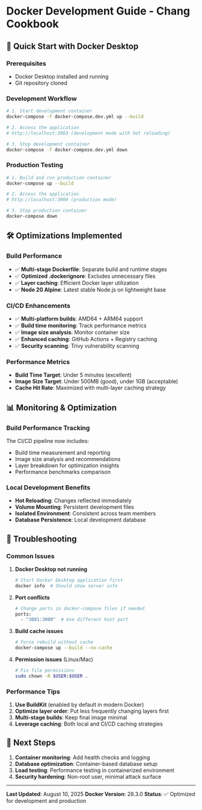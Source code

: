 # Docker Development Guide - Chang Cookbook

## 🚀 Quick Start with Docker Desktop

### Prerequisites
- Docker Desktop installed and running
- Git repository cloned

### Development Workflow

```bash
# 1. Start development container
docker-compose -f docker-compose.dev.yml up --build

# 2. Access the application
# http://localhost:3003 (development mode with hot reloading)

# 3. Stop development container
docker-compose -f docker-compose.dev.yml down
```

### Production Testing

```bash
# 1. Build and run production container
docker-compose up --build

# 2. Access the application
# http://localhost:3000 (production mode)

# 3. Stop production container
docker-compose down
```

## 🛠️ Optimizations Implemented

### Build Performance
- ✅ **Multi-stage Dockerfile**: Separate build and runtime stages
- ✅ **Optimized .dockerignore**: Excludes unnecessary files
- ✅ **Layer caching**: Efficient Docker layer utilization
- ✅ **Node 20 Alpine**: Latest stable Node.js on lightweight base

### CI/CD Enhancements
- ✅ **Multi-platform builds**: AMD64 + ARM64 support
- ✅ **Build time monitoring**: Track performance metrics
- ✅ **Image size analysis**: Monitor container size
- ✅ **Enhanced caching**: GitHub Actions + Registry caching
- ✅ **Security scanning**: Trivy vulnerability scanning

### Performance Metrics
- **Build Time Target**: Under 5 minutes (excellent)
- **Image Size Target**: Under 500MB (good), under 1GB (acceptable)
- **Cache Hit Rate**: Maximized with multi-layer caching strategy

## 📊 Monitoring & Optimization

### Build Performance Tracking
The CI/CD pipeline now includes:
- Build time measurement and reporting
- Image size analysis and recommendations
- Layer breakdown for optimization insights
- Performance benchmarks comparison

### Local Development Benefits
- **Hot Reloading**: Changes reflected immediately
- **Volume Mounting**: Persistent development files
- **Isolated Environment**: Consistent across team members
- **Database Persistence**: Local development database

## 🔧 Troubleshooting

### Common Issues

1. **Docker Desktop not running**
   ```bash
   # Start Docker Desktop application first
   docker info  # Should show server info
   ```

2. **Port conflicts**
   ```bash
   # Change ports in docker-compose files if needed
   ports:
     - "3001:3000"  # Use different host port
   ```

3. **Build cache issues**
   ```bash
   # Force rebuild without cache
   docker-compose up --build --no-cache
   ```

4. **Permission issues** (Linux/Mac)
   ```bash
   # Fix file permissions
   sudo chown -R $USER:$USER .
   ```

### Performance Tips

1. **Use BuildKit** (enabled by default in modern Docker)
2. **Optimize layer order**: Put less frequently changing layers first
3. **Multi-stage builds**: Keep final image minimal
4. **Leverage caching**: Both local and CI/CD caching strategies

## 🎯 Next Steps

1. **Container monitoring**: Add health checks and logging
2. **Database optimization**: Container-based database setup
3. **Load testing**: Performance testing in containerized environment
4. **Security hardening**: Non-root user, minimal attack surface

---

**Last Updated**: August 10, 2025
**Docker Version**: 28.3.0
**Status**: ✅ Optimized for development and production